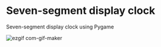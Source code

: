 # Seven-segment display clock
Seven-segment display clock using Pygame

![ezgif com-gif-maker](https://user-images.githubusercontent.com/81440170/143935977-d4111b10-a75a-40ca-8b34-9a9042d265c7.gif)
